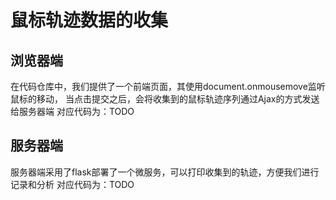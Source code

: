 # 鼠标轨迹数据的收集

## 浏览器端
在代码仓库中，我们提供了一个前端页面，其使用document.onmousemove监听鼠标的移动，
当点击提交之后，会将收集到的鼠标轨迹序列通过Ajax的方式发送给服务器端
对应代码为：TODO

## 服务器端
服务器端采用了flask部署了一个微服务，可以打印收集到的轨迹，方便我们进行记录和分析
对应代码为：TODO





